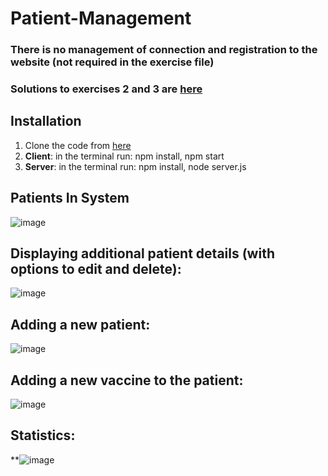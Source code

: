 # Patient-Management

### There is no management of connection and registration to the website (not required in the exercise file)
### Solutions to exercises 2 and 3 are [here](https://github.com/MichalAbargel/Patient-Management/tree/main/Exercises%20(2%2C%203))

## Installation
1. Clone the code from [here](https://github.com/MichalAbargel/Patient-Management.git)
2. **Client**: in the terminal run: npm install, npm start
4. **Server**: in the terminal run: npm install, node server.js

## Patients In System
![image](https://github.com/MichalAbargel/Patient-Management/assets/73194579/98e5f930-9586-463a-beb3-a4735fa5a51a)

## Displaying additional patient details (with options to edit and delete):
![image](https://github.com/MichalAbargel/Patient-Management/assets/73194579/13c9c698-6705-4af2-9ef7-3407f474261a)

## Adding a new patient:
![image](https://github.com/MichalAbargel/Patient-Management/assets/73194579/48bcdbb4-9980-4049-9211-8a907811330a)

## Adding a new vaccine to the patient:
![image](https://github.com/MichalAbargel/Patient-Management/assets/73194579/67a71a08-516c-472c-bced-643663cc146b)

## Statistics:
**![image](https://github.com/MichalAbargel/Patient-Management/assets/73194579/1f1b3b78-af77-444c-968e-f1596cae5750)
